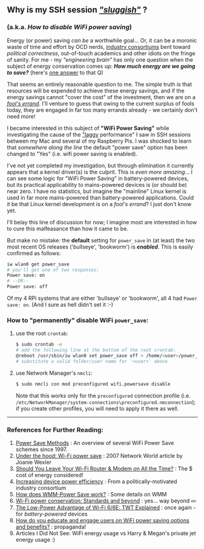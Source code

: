 ## Why is my SSH session [*"sluggish"*](https://www.merriam-webster.com/dictionary/sluggish) ? 

### (a.k.a. *How to disable WiFi power saving*)

Energy (or power) saving *can be* a worthwhile goal... Or, it can be a moronic waste of time and effort by OCD nerds, [industry consortiums](https://www.wi-fi.org/system/files/Power%20Saving%20Features%20Highlights.pdf) bent toward *political correctness*, out-of-touch academics and other idiots on the fringe of sanity. For me - my *"engineering brain"* has only one question when the subject of energy conservation comes up: ***How much energy are we going to save?*** (here's [one answer](https://www.howtogeek.com/775520/should-you-leave-your-wi-fi-router-and-modem-on-all-the-time/) to that Q)

That seems an entirely reasonable question to me. The simple truth is that resources will be expended to achieve these energy savings, and if the energy savings cannot "cover the cost" of the investment, then we are on a [*fool's errand*](https://www.merriam-webster.com/dictionary/fool%27s%20errand). I'll venture to guess that owing to the current surplus of fools today, they are engaged in  far too many errands already - we certainly don't need more! 

I became interested in this subject of **"WiFi Power Saving"** while investigating the cause of the ["laggy](https://www.merriam-webster.com/dictionary/laggy) performance" I saw in SSH sessions between my Mac and several of my Raspberry Pis. I was shocked to learn that *somewhere along the line* the default "power save" option has been changed to "Yes" (i.e. wifi power saving is enabled). 

I've not yet completed my investigation, but through elimination it currently appears that a kernel driver(s) is the culprit. This is *even more amazing*... I can see some logic for "WiFi Power Saving" in battery-powered devices, but its practical applicability to mains-powered devices is (or should be) near zero. I have no statistics, but imagine the "mainline" Linux kernel is used in far more mains-powered than battery-powered applications. Could it be that Linux kernel development is on a  *fool's errand*? I just don't know yet. 

I'll belay this line of discussion for now; I imagine most are interested in how to cure this malfeasance than how it came to be.

But make no mistake: the **default** setting for `power_save` in (at least) the two most recent OS releases ('bullseye', 'bookworm') is ***enabled***. This is easily confirmed as follows: 

```bash
iw wlan0 get power_save 
# you'll get one of two responses:
Power save: on
# --OR--
Power save: off
```

Of my 4 RPi systems that are either 'bullseye' or 'bookworm', all 4 had `Power save: on`. (And I sure as hell didn't set it :-)  

### How to "permanently" disable WiFi `power_save`:

1. use the root `crontab`:

   ```bash 
   $ sudo crontab -e
   # add the following line at the bottom of the root crontab:
   @reboot /usr/sbin/iw wlan0 set power_save off > /home/<user>/power_save_log.txt 2>&1
   # substitute a valid folder/user name for '<user>' above
   ```

2. use Network Manager's `nmcli`:

   ```bash
   $ sudo nmcli con mod preconfigured wifi.powersave disable
   ```

   Note that this works only for the `preconfigured` connection profile (i.e. `/etc/NetworkManager/system-connections\preconfigured.nmconnection`); if you create other profiles, you will need to apply it there as well. 

---

### References for Further Reading:

1. [Power Save Methods](https://howiwifi.com/2020/06/25/power-save-methods/) : An overview of several WiFi Power Save schemes since 1997.
2. [Under the hood: Wi-Fi power save](https://www.networkworld.com/article/828943/network-security-under-the-hood-wi-fi-power-save.html) : 2007 Network World article by Joanie Wexler
3. [Should You Leave Your Wi-Fi Router & Modem on All the Time?](https://www.howtogeek.com/775520/should-you-leave-your-wi-fi-router-and-modem-on-all-the-time/) : The $ cost of energy considered!
4. [Increasing device power efficiency](https://www.wi-fi.org/system/files/Power%20Saving%20Features%20Highlights.pdf) : From a politically-motivated industry consortium
5. [How does WMM-Power Save work?](https://www.wi-fi.org/knowledge-center/faq/how-does-wmm-power-save-work) : Some details on WMM
6. [Wi-Fi power conservation: Standards and beyond](https://www.networkworld.com/article/803934/network-security-wi-fi-power-conservation-standards-and-beyond.html) : yes... way beyond 💤  
7. [The Low-Power Advantage of Wi-Fi 6/6E: TWT Explained](https://www.renesas.com/us/en/blogs/low-power-advantage-wi-fi-66e-twt-explained) : once again - for *battery-powered* devices 
8. [How do you educate and engage users on WiFi power saving options and benefits?](https://www.linkedin.com/advice/0/how-do-you-educate-engage-users-wifi-power-saving-options) : propaganda!
9. Articles I Did Not See: WiFi energy usage vs Harry & Megan's private jet energy usage  :)